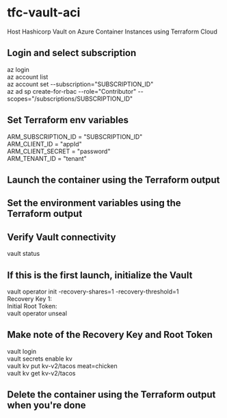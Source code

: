 # tfc-vault-aci
Host Hashicorp Vault on Azure Container Instances using Terraform Cloud

## Login and select subscription
az login<br/>
az account list<br/>
az account set --subscription="SUBSCRIPTION_ID"<br/>
az ad sp create-for-rbac --role="Contributor" --scopes="/subscriptions/SUBSCRIPTION_ID"<br/>

## Set Terraform env variables
ARM_SUBSCRIPTION_ID = "SUBSCRIPTION_ID"<br/>
ARM_CLIENT_ID = "appId"<br/>
ARM_CLIENT_SECRET = "password"<br/>
ARM_TENANT_ID = "tenant"<br/>

## Launch the container using the Terraform output

## Set the environment variables using the Terraform output

## Verify Vault connectivity
vault status<br/>

## If this is the first launch, initialize the Vault
vault operator init -recovery-shares=1 -recovery-threshold=1<br/>
Recovery Key 1: <br/>
Initial Root Token: <br/>
vault operator unseal <br/>

## Make note of the Recovery Key and Root Token

vault login<br/>
vault secrets enable kv<br/>
vault kv put kv-v2/tacos meat=chicken<br/>
vault kv get kv-v2/tacos<br/>

## Delete the container using the Terraform output when you're done